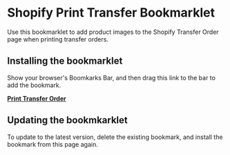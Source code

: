 # Shopify Print Transfer Bookmarklet

Use this bookmarklet to add product images to the Shopify Transfer Order page
when printing transfer orders.

## Installing the bookmarklet

Show your browser's Boomkarks Bar, and then drag this link to the bar to add the
bookmark.

<strong><a href="javascript:${COMPILED}">Print Transfer Order</a></strong>

## Updating the bookmkarklet

To update to the latest version, delete the existing bookmark, and install the
bookmark from this page again.
